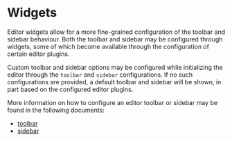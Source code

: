# Widgets

Editor widgets allow for a more fine-grained configuration of the toolbar and sidebar behaviour.
Both the toolbar and sidebar may be configured through widgets, some of which become available through the configuration of certain editor plugins.

Custom toolbar and sidebar options may be configured while initializing the editor through the `toolbar` and `sidebar` configurations.
If no such configurations are provided, a default toolbar and sidebar will be shown, in part based on the configured editor plugins.

More information on how to configure an editor toolbar or sidebar may be found in the following documents:

- [toolbar](/docs/widgets/toolbar.md)
- [sidebar](/docs/widgets/sidebar.md)
